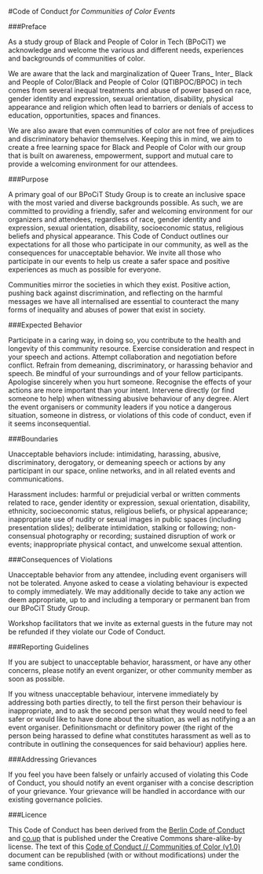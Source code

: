 #Code of Conduct
*for Communities of Color Events*

###Preface

As a study group of Black and People of Color in Tech (BPoCiT) we acknowledge and welcome the various and different needs, experiences and backgrounds of communities of color.

We are aware that the lack and marginalization of Queer Trans_ Inter_ Black and People of Color/Black and People of Color (QTIBPOC/BPOC) in tech comes from several inequal treatments and abuse of power based on race, gender identity and expression, sexual orientation, disability, physical appearance and religion which often lead to barriers or denials of access to education, opportunities, spaces and finances.

We are also aware that even communities of color are not free of prejudices and discriminatory behavior themselves. Keeping this in mind, we aim to create a free learning space for Black and People of Color with our group that is built on awareness, empowerment, support and mutual care to provide a welcoming environment for our attendees.

###Purpose

A primary goal of our BPoCiT Study Group is to create an inclusive space with the most varied and diverse backgrounds possible. As such, we are committed to providing a friendly, safer and welcoming environment for our organizers and attendees, regardless of race, gender identity and expression, sexual orientation, disability, socioeconomic status, religious beliefs and physical appearance. This Code of Conduct outlines our expectations for all those who participate in our community, as well as the consequences for unacceptable behavior. We invite all those who participate in our events to help us create a safer space and positive experiences as much as possible for everyone.

Communities mirror the societies in which they exist. Positive action, pushing back against discrimination, and reflecting on the harmful messages we have all internalised are essential to counteract the many forms of inequality and abuses of power that exist in society.

###Expected Behavior

Participate in a caring way, in doing so, you contribute to the health and longevity of this community resource. Exercise consideration and respect in your speech and actions. Attempt collaboration and negotiation before conflict. Refrain from demeaning, discriminatory, or harassing behavior and speech. Be mindful of your surroundings and of your fellow participants. Apologise sincerely when you hurt someone. Recognise the effects of your actions are more important than your intent. Intervene directly (or find someone to help) when witnessing abusive behaviour of any degree. Alert the event organisers or community leaders if you notice a dangerous situation, someone in distress, or violations of this code of conduct, even if it seems inconsequential.

###Boundaries

Unacceptable behaviors include: intimidating, harassing, abusive, discriminatory, derogatory, or demeaning speech or actions by any participant in our space, online networks, and in all related events and communications.

Harassment includes: harmful or prejudicial verbal or written comments related to race, gender identity or expression, sexual orientation, disability, ethnicity, socioeconomic status, religious beliefs, or physical appearance; inappropriate use of nudity or sexual images in public spaces (including presentation slides); deliberate intimidation, stalking or following; non-consensual photography or recording; sustained disruption of work or events; inappropriate physical contact, and unwelcome sexual attention.

###Consequences of Violations

Unacceptable behavior from any attendee, including event organisers will not be tolerated. Anyone asked to cease a violating behaviour is expected to comply immediately. We may additionally decide to take any action we deem appropriate, up to and including a temporary or permanent ban from our BPoCiT Study Group.

Workshop facilitators that we invite as external guests in the future may not be refunded if they violate our Code of Conduct.

###Reporting Guidelines

If you are subject to unacceptable behavior, harassment, or have any other concerns, please notify an event organizer, or other community member as soon as possible.

If you witness unacceptable behaviour, intervene immediately by addressing both parties directly, to tell the first person their behaviour is inappropriate, and to ask the second person what they would need to feel safer or would like to have done about the situation, as well as notifying a an event organiser. Definitionsmacht or definitory power (the right of the person being harassed to define what constitutes harassment as well as to contribute in outlining the consequences for said behaviour) applies here.

###Addressing Grievances

If you feel you have been falsely or unfairly accused of violating this Code of Conduct, you should notify an event organiser with a concise description of your grievance. Your grievance will be handled in accordance with our existing governance policies.

###Licence

This Code of Conduct has been derived from the [Berlin Code of Conduct](http://berlincodeofconduct.org) and [co.up](http://co-up.de/code-of-conduct.html) that is published under the Creative Commons share-alike-by license. The text of this [Code of Conduct // Communities of Color (v1.0)](https://github.com/bpocit/website/blob/master/CODEOFCONDUCT-v1-0.md) document can be republished (with or without modifications) under the same conditions.

